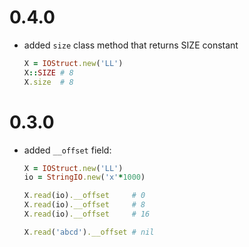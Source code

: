 # 0.4.0

 - added `size` class method that returns SIZE constant
    
    ```ruby
    X = IOStruct.new('LL')
    X::SIZE # 8
    X.size  # 8
    ```

# 0.3.0

 - added `__offset` field:
    
    ```ruby
    X = IOStruct.new('LL')
    io = StringIO.new('x'*1000)

    X.read(io).__offset     # 0
    X.read(io).__offset     # 8
    X.read(io).__offset     # 16

    X.read('abcd').__offset # nil
    ```
